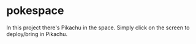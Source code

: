# pokespace
In this project there's Pikachu in the space.
Simply click on the screen to deploy/bring in Pikachu.

